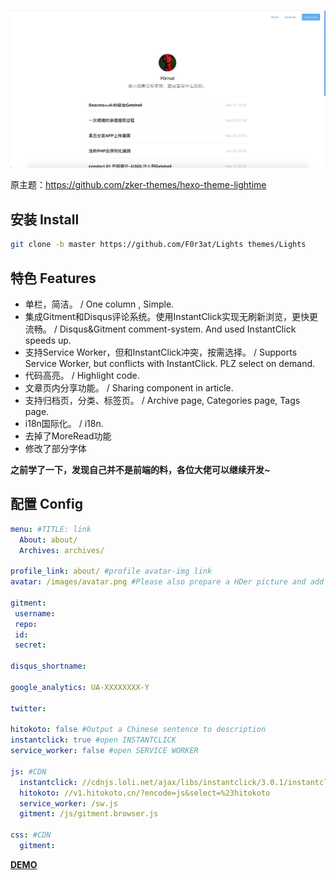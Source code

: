 ![DEMO](demo.png)

原主题：https://github.com/zker-themes/hexo-theme-lightime

## 安装 Install

```bash
git clone -b master https://github.com/F0r3at/Lights themes/Lights
```

## 特色 Features

- 单栏，简洁。 / One column , Simple.
- 集成Gitment和Disqus评论系统。使用InstantClick实现无刷新浏览，更快更流畅。 / Disqus&Gitment comment-system. And used InstantClick speeds up.
- 支持Service Worker，但和InstantClick冲突，按需选择。 / Supports Service Worker, but conflicts with InstantClick. PLZ select on demand.
- 代码高亮。 / Highlight code.
- 文章页内分享功能。 / Sharing component in article.
- 支持归档页，分类、标签页。 / Archive page, Categories page, Tags page.
- i18n国际化。 / i18n.
- 去掉了MoreRead功能
- 修改了部分字体

**之前学了一下，发现自己并不是前端的料，各位大佬可以继续开发~**

## 配置 Config
```yaml
menu: #TITLE: link
  About: about/
  Archives: archives/

profile_link: about/ #profile avatar-img link
avatar: /images/avatar.png #Please also prepare a HDer picture and add suffix@2x put in the same directory.

gitment:
 username: 
 repo: 
 id: 
 secret: 

disqus_shortname: 

google_analytics: UA-XXXXXXXX-Y

twitter: 

hitokoto: false #Output a Chinese sentence to description
instantclick: true #open INSTANTCLICK
service_worker: false #open SERVICE WORKER

js: #CDN
  instantclick: //cdnjs.loli.net/ajax/libs/instantclick/3.0.1/instantclick.min.js
  hitokoto: //v1.hitokoto.cn/?encode=js&select=%23hitokoto
  service_worker: /sw.js
  gitment: /js/gitment.browser.js

css: #CDN
  gitment: 
```

**[DEMO](https://getpass.cn/)**